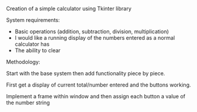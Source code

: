 Creation of a simple calculator using Tkinter library

System requirements:

* Basic operations (addition, subtraction, division, multiplication)
* I would like a running display of the numbers entered as a normal calculator has
* The ability to clear


Methodology:

Start with the base system then add functionality piece by piece. 

First get a display of current total/number entered and the buttons working.

Implement a frame within window and then assign each button a value of the number string 



